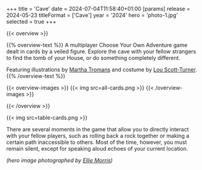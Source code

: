 +++
title = 'Cave'
date = 2024-07-04T11:58:40+01:00
[params]
    release = 2024-05-23
    titleFormat = ['Cave']
    year = '2024'
    hero = 'photo-1.jpg'
    selected = true
+++

{{< overview >}}

{{% overview-text %}}
A multiplayer Choose Your Own Adventure game dealt in cards by a veiled figure. Explore the cave with your fellow strangers to find the tomb of your House, or do something completely different.

Featuring illustrations by [Martha Tromans](https://www.instagram.com/marthatromans.art/) and costume by [Lou Scott-Turner](https://lsad.co.uk/students/lou-scott-turner/).
{{% /overview-text %}}

{{< overview-images >}}
{{< img src=all-cards.png >}}
{{< /overview-images >}}

{{< /overview >}}

{{< img src=table-cards.png >}}

There are several moments in the game that allow you to directly interact with your fellow players, such as rolling back a rock together or making a certain path inaccessible to others. Most of the time, however, you must remain silent, except for speaking aloud echoes of your current location.

_(hero image photographed by [Ellie Morris](https://www.instagram.com/star.artt2/))_
